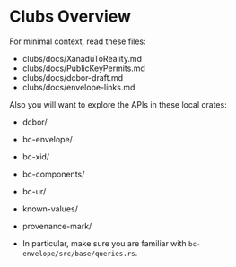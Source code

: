 # Clubs Overview

For minimal context, read these files:

- clubs/docs/XanaduToReality.md
- clubs/docs/PublicKeyPermits.md
- clubs/docs/dcbor-draft.md
- clubs/docs/envelope-links.md

Also you will want to explore the APIs in these local crates:

- dcbor/
- bc-envelope/
- bc-xid/
- bc-components/
- bc-ur/
- known-values/
- provenance-mark/

- In particular, make sure you are familiar with `bc-envelope/src/base/queries.rs`.

